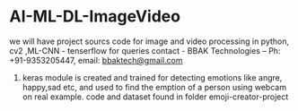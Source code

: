 # AI-ML-DL-ImageVideo
we will have project sourcs code for image and video processing in python, cv2 ,ML-CNN - tenserflow 
for queries contact - BBAK Technologies – Ph: +91-9353205447, email: bbaktech@gmail.com
1) keras module is created and trained for detecting emotions like angre, happy,sad etc, and used to find the emption of a person using webcam on real example. code  and dataset found in folder emoji-creator-project
